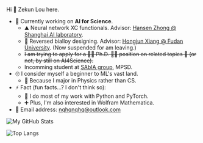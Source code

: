 Hi 👋 Zekun Lou here.

<!-- [Click to download my CV](https://github.com/nqhq-lou/nqhq-lou/raw/main/ZekunLou_CV_latest.pdf) -->


- 🏃‍ Currently working on **AI for Science**.
    - ⛰️ Neural network XC functionals. Advisor: [Hansen Zhong @ Shanghai AI laboratory](https://scholar.google.com/citations?user=X_ZfX8sAAAAJ).
    - 🔁 Reversed bialloy designing. Advisor: [Hongjun Xiang @ Fudan University](https://scholar.google.com/citations?hl=zh-CN&user=5GcATiIAAAAJ). (Now suspended for am leaving.)
    - ~~I am trying to apply for a 👨‍🎓 Ph.D. 👨‍🎓 position on related topics 🔬 (or not, by still on AI4Science).~~
    - Incomming student at [SAbIA group](https://github.com/sabia-group), MPSD. 
- 🙄 I consider myself a beginner to ML's vast land.
    - 🤔 Because I major in Physics rather than CS.
- ⚡ Fact (fun facts...? I don't think so):
    - 🔧 I do most of my work with Python and PyTorch.
    - ➕ Plus, I'm also interested in Wolfram Mathematica.
- 📧 Email address: [nqhqnqhq@outlook.com](mailto:nqhqnqhq@outlook.com)

![My GitHub Stats](https://github-readme-stats.vercel.app/api?username=nqhq-lou&show_icons=true)

![Top Langs](https://github-readme-stats.vercel.app/api/top-langs/?username=nqhq-lou&layout=compact)

<!--
**nqhq-lou/nqhq-lou** is a ✨ _special_ ✨ repository because its `README.md` (this file) appears on your GitHub profile.

Here are some ideas to get you started:

- 🔭 I’m currently working on ...
- 🌱 I’m currently learning ...
- 👯 I’m looking to collaborate on ...
- 🤔 I’m looking for help with ...
- 💬 Ask me about ...
- 📫 How to reach me: ...
- 😄 Pronouns: ...
- ⚡ Fun fact: ...
-->

